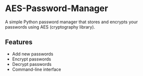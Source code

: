 # AES-Password-Manager


A simple Python password manager that stores and encrypts your passwords using AES (cryptography library).  

## Features
- Add new passwords
- Encrypt passwords
- Decrypt passwords
- Command-line interface
